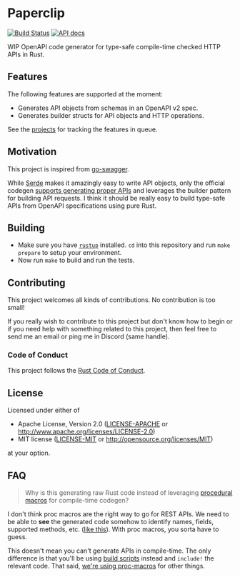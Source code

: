 # Paperclip

[![Build Status](https://api.travis-ci.org/wafflespeanut/paperclip.svg?branch=master)](https://travis-ci.org/wafflespeanut/paperclip)
[![API docs](https://img.shields.io/badge/docs-latest-blue.svg)](https://paperclip.waffles.space/paperclip_openapi)

WIP OpenAPI code generator for type-safe compile-time checked HTTP APIs in Rust.

## Features

The following features are supported at the moment:

 - Generates API objects from schemas in an OpenAPI v2 spec.
 - Generates builder structs for API objects and HTTP operations.

See the [projects](https://github.com/wafflespeanut/paperclip/projects) for tracking the features in queue.

## Motivation

This project is inspired from [go-swagger](https://github.com/go-swagger/go-swagger).

While [Serde](https://serde.rs/) makes it amazingly easy to write API objects, only the official codegen [supports generating proper APIs](https://github.com/swagger-api/swagger-codegen/tree/dedb5ce36d54495365da9a7d88d1e6e056cfe29f/samples/client/petstore/rust) and leverages the builder pattern for building API requests. I think it should be really easy to build type-safe APIs from OpenAPI specifications using pure Rust.

## Building

 - Make sure you have [`rustup`](https://rustup.rs/) installed. `cd` into this repository and run `make prepare` to setup your environment.
 - Now run `make` to build and run the tests.

## Contributing

This project welcomes all kinds of contributions. No contribution is too small!

If you really wish to contribute to this project but don't know how to begin or if you need help with something related to this project, then feel free to send me an email or ping me in Discord (same handle).

### Code of Conduct

This project follows the [Rust Code of Conduct](https://www.rust-lang.org/policies/code-of-conduct).

## License

Licensed under either of

- Apache License, Version 2.0 ([LICENSE-APACHE](LICENSE-APACHE) or http://www.apache.org/licenses/LICENSE-2.0)
- MIT license ([LICENSE-MIT](LICENSE-MIT) or http://opensource.org/licenses/MIT)

at your option.

## FAQ

> Why is this generating raw Rust code instead of leveraging [procedural macros](https://doc.rust-lang.org/reference/procedural-macros.html) for compile-time codegen?

I don't think proc macros are the right way to go for REST APIs. We need to be able to **see** the generated code somehow to identify names, fields, supported methods, etc. ([like this](https://paperclip.waffles.space/tests/test_k8s/api/)). With proc macros, you sorta have to guess.

This doesn't mean you can't generate APIs in compile-time. The only difference is that you'll be using [build scripts](https://doc.rust-lang.org/cargo/reference/build-scripts.html) instead and `include!` the relevant code. That said, [we're using proc-macros](./macros) for other things.
